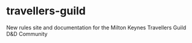# travellers-guild
 New rules site and documentation for the Milton Keynes Travellers Guild D&D Community

